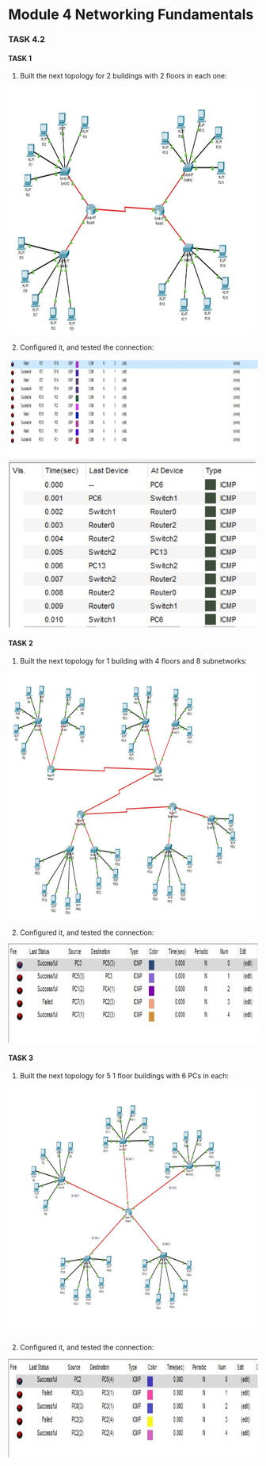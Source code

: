 # Module 4 Networking Fundamentals

### TASK 4.2 

#### TASK 1
1. Built the next topology for 2 buildings with 2 floors in each one:

<img src="screenshots/task1Topology.jpg" height="500px" width="700px" >

2. Configured it, and tested the connection:

<img src="screenshots/TestConnection.jpg" height="200px" width="1000px" >

<img src="screenshots/Screenshot_1.jpg" height="340px" width="500px" >

#### TASK 2

1. Built the next topology for 1 building with 4 floors and 8 subnetworks:

<img src="screenshots/task2Topology.jpg" height="500px" width="700px" >

2. Configured it, and tested the connection:

<img src="screenshots/Task2TestConnection.jpg" height="200px" width="1000px" >

#### TASK 3

1. Built the next topology for 5 1 floor buildings with 6 PCs in each:

<img src="screenshots/task3Topology.jpg" height="500px" width="700px" >

2. Configured it, and tested the connection:

<img src="screenshots/task3TestConnection.jpg" height="200px" width="1000px" >
